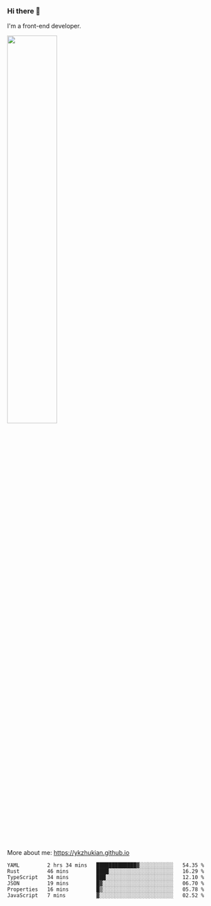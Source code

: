 ### Hi there 👋

I'm a front-end developer.

[<img width="48%" src="https://github-readme-stats.vercel.app/api?username=ykzhukian&show_icons=true&theme=dracula">](https://github.com/anuraghazra/github-readme-stats)

More about me: 
https://ykzhukian.github.io

<!--START_SECTION:waka-->

```text
YAML         2 hrs 34 mins   █████████████▓░░░░░░░░░░░   54.35 %
Rust         46 mins         ████░░░░░░░░░░░░░░░░░░░░░   16.29 %
TypeScript   34 mins         ███░░░░░░░░░░░░░░░░░░░░░░   12.10 %
JSON         19 mins         █▓░░░░░░░░░░░░░░░░░░░░░░░   06.70 %
Properties   16 mins         █▒░░░░░░░░░░░░░░░░░░░░░░░   05.78 %
JavaScript   7 mins          ▓░░░░░░░░░░░░░░░░░░░░░░░░   02.52 %
```

<!--END_SECTION:waka-->
